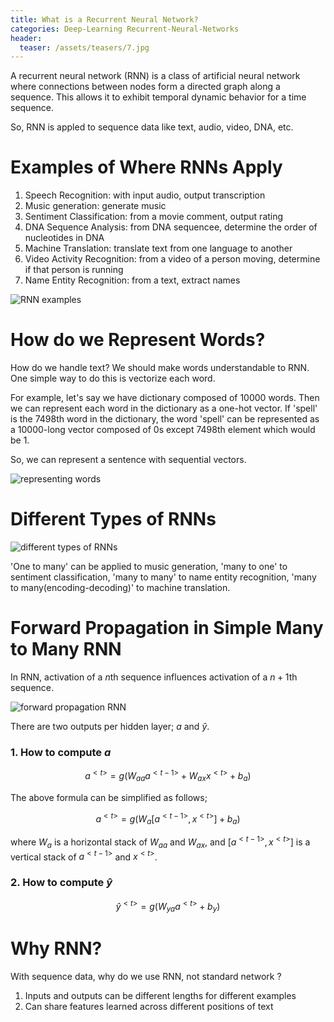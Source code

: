 ```yaml
---
title: What is a Recurrent Neural Network?
categories: Deep-Learning Recurrent-Neural-Networks
header:
  teaser: /assets/teasers/7.jpg
---
```


A recurrent neural network (RNN) is a class of artificial neural network where connections between nodes form a directed graph along a sequence. This allows it to exhibit temporal dynamic behavior for a time sequence.

So, RNN is appled to sequence data like text, audio, video, DNA, etc.

# Examples of Where RNNs Apply

1. Speech Recognition: with input audio, output transcription
2. Music generation: generate music
3. Sentiment Classification: from a movie comment, output rating
4. DNA Sequence Analysis: from DNA sequencee, determine the order of nucleotides in DNA
5. Machine Translation: translate text from one language to another
6. Video Activity Recognition: from a video of a person moving, determine if that person is running
7. Name Entity Recognition: from a text, extract names

![RNN examples](https://lh3.googleusercontent.com/GubCBLvYzgTmCN6laTz-0ysWjzQICqm9Od9oWP26RUsAv7gSHFlGOOuFYHbSJ9KML2A6exoxmyIAma83UzGmjg21P9fyAgpVJPwD-bG1ga96rg_MFzs-5_1C4Eli0bRc8JtkF3KosA=w2400)

# How do we Represent Words?

How do we handle text? We should make words understandable to RNN. One simple way to do this is vectorize each word.

For example, let's say we have dictionary composed of 10000 words. Then we can represent each word in the dictionary as a one-hot vector. If 'spell' is the 7498th word in the dictionary, the word 'spell' can be represented as a 10000-long vector composed of 0s except 7498th element which would be 1.

So, we can represent a sentence with sequential vectors.

![representing words](https://lh3.googleusercontent.com/Qjj0lnCqrov2aCJUIFWjjRheU9JxgqaumANyPQjz0kbilRoSKWU0AzR2Vn8r51AJHb5nQmzQacp15WWi2T9NbhLRO-XN_gd7LWAzhCyIJRwOcCpoaASJjUu8Bd6StAOjtClKzVYfzQ=w2400)

# Different Types of RNNs

![different types of RNNs](https://lh3.googleusercontent.com/2_WXD-YE8YAPIwbjb0egG7tG1EZcpbieBn4V3GUlmS_QRMn-ETeJCTY4SkKNNmWr2qEGOe23DPUnW5rdp6t16H5HbYOBBpCkEYcA_dTv0U-xF0-VRI21LntiI8BZ2k6IHcnnu50e2A=w2400)

'One to many' can be applied to music generation, 'many to one' to sentiment classification, 'many to many' to name entity recognition, 'many to many(encoding-decoding)' to machine translation.

# Forward Propagation in Simple Many to Many RNN

In RNN, activation of a $n$th sequence influences activation of a $n+1$th sequence.

![forward propagation RNN](https://lh3.googleusercontent.com/xtYcqbxdyJxxKrFMmhdT1k_HvtPmSetHnQZd7zbx979xZBOtovMhffLmEZvyISg8_vOGqJ-YYOf4k9hW1rSpTvcDRQM2V9cDzGrpJyyzZMmxD1ZG956SCufI63_dEWEqcB3cMi7Dig=w2400)

There are two outputs per hidden layer; $a$ and $\hat{y}$.

### 1. How to compute $a$

$$
a^{<t>} = g(W_{aa}a^{<t-1>}+W_{ax}x^{<t>}+b_a)
$$

The above formula can be simplified as follows;

$$
a^{<t>} = g(W_a[a^{<t-1>}, x^{<t>}]+b_a)
$$

where $W_a$ is a horizontal stack of $W_{aa}$ and $W_{ax}$, and $[a^{<t-1>}, x^{<t>}]$ is a vertical stack of $a^{<t-1>}$ and $x^{<t>}$.

### 2. How to compute $\hat{y}$

$$
\hat{y}^{<t>} = g(W_{ya}a^{<t>}+b_y)
$$


# Why RNN?

With sequence data, why do we use RNN, not standard network ?

1. Inputs and outputs can be different lengths for different examples
2. Can share features learned across different positions of text

